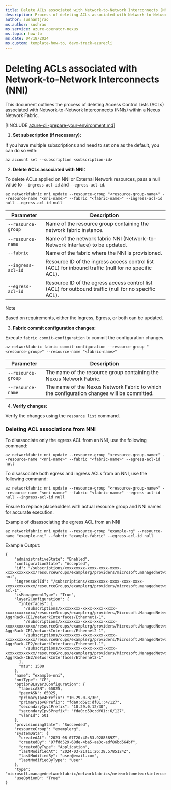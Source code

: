 ```yaml
---
title: Delete ACLs associated with Network-to-Network Interconnects (NNI)
description: Process of deleting ACLs associated with Network-to-Network Interconnects (NNI)
author: sushantjrao 
ms.author: sushrao
ms.service: azure-operator-nexus
ms.topic: how-to
ms.date: 04/18/2024
ms.custom: template-how-to, devx-track-azurecli
---
```


# Deleting ACLs associated with Network-to-Network Interconnects (NNI)

This document outlines the process of deleting Access Control Lists (ACLs) associated with Network-to-Network Interconnects (NNIs) within a Nexus Network Fabric.

[!INCLUDE [azure-cli-prepare-your-environment.md](~/../reusable-content/azure-cli/azure-cli-prepare-your-environment.md)]

1. **Set subscription (if necessary):**
   
If you have multiple subscriptions and need to set one as the default, you can do so with:
   
```Azure CLI
az account set --subscription <subscription-id>
```

2. **Delete ACLs associated with NNI:**
   
To delete ACLs applied on NNI or External Network resources, pass a null value to `--ingress-acl-id` and `--egress-acl-id`.

```Azure CLI
az networkfabric nni update --resource-group "<resource-group-name>" --resource-name "<nni-name>" --fabric "<fabric-name>" --ingress-acl-id null --egress-acl-id null
```

| Parameter            | Description                                                                                      |
|----------------------|--------------------------------------------------------------------------------------------------|
| `--resource-group`   | Name of the resource group containing the network fabric instance.                              |
| `--resource-name`    | Name of the network fabric NNI (Network-to-Network Interface) to be updated.                    |
| `--fabric`           | Name of the fabric where the NNI is provisioned.                                                     |
| `--ingress-acl-id`   | Resource ID of the ingress access control list (ACL) for inbound traffic (null for no specific ACL). |
| `--egress-acl-id`    | Resource ID of the egress access control list (ACL) for outbound traffic (null for no specific ACL). |

> [!NOTE]
> Based on requirements, either the Ingress, Egress, or both can be updated.

3. **Fabric commit configuration changes:**

Execute `fabric commit-configuration` to commit the configuration changes.

```Azure CLI
az networkfabric fabric commit-configuration --resource-group "<resource-group>" --resource-name "<fabric-name>"
```

| Parameter        | Description                                                  |
|------------------|--------------------------------------------------------------|
| `--resource-group` | The name of the resource group containing the Nexus Network Fabric. |
| `--resource-name`  | The name of the Nexus Network Fabric to which the configuration changes will be committed. |

4. **Verify changes:**

Verify the changes using the `resource list` command.

### Deleting ACL associations from NNI

To disassociate only the egress ACL from an NNI, use the following command:

```Azure CLI
az networkfabric nni update --resource-group "<resource-group-name>" --resource-name "<nni-name>" --fabric "<fabric-name>" --egress-acl-id null
```

To disassociate both egress and ingress ACLs from an NNI, use the following command:

```Azure CLI
az networkfabric nni update --resource-group "<resource-group-name>" --resource-name "<nni-name>" --fabric "<fabric-name>" --egress-acl-id null --ingress-acl-id null
```

Ensure to replace placeholders with actual resource group and NNI names for accurate execution.

Example of disassociating the egress ACL from an NNI

```Azure CLI
az networkfabric nni update --resource-group "example-rg" --resource-name "example-nni" --fabric "example-fabric" --egress-acl-id null
```

Example Output:

```Output
{
    "administrativeState": "Enabled",
    "configurationState": "Accepted",
    "id": "/subscriptions/xxxxxxxxx-xxxx-xxxx-xxxx-xxxxxxxxxxxxx/resourceGroups/examplerg/providers/microsoft.managednetworkfabric/networkfabrics/examplefabric/networkToNetworkInterconnects/example-nni",
    "ingressAclId": "/subscriptions/xxxxxxxxx-xxxx-xxxx-xxxx-xxxxxxxxxxxxx/resourceGroups/examplerg/providers/microsoft.managednetworkfabric/accessControlLists/ingress-acl-1",
    "isManagementType": "True",
    "layer2Configuration": {
      "interfaces": [
        "/subscriptions/xxxxxxxxx-xxxx-xxxx-xxxx-xxxxxxxxxxxxx/resourceGroups/examplerg/providers/Microsoft.ManagedNetworkFabric/networkDevices/examplefabric-AggrRack-CE1/networkInterfaces/Ethernet1-1",
        "/subscriptions/xxxxxxxxx-xxxx-xxxx-xxxx-xxxxxxxxxxxxx/resourceGroups/examplerg/providers/Microsoft.ManagedNetworkFabric/networkDevices/examplefabric-AggrRack-CE1/networkInterfaces/Ethernet2-1",
        "/subscriptions/xxxxxxxxx-xxxx-xxxx-xxxx-xxxxxxxxxxxxx/resourceGroups/examplerg/providers/Microsoft.ManagedNetworkFabric/networkDevices/examplefabric-AggrRack-CE2/networkInterfaces/Ethernet1-1",
        "/subscriptions/xxxxxxxxx-xxxx-xxxx-xxxx-xxxxxxxxxxxxx/resourceGroups/examplerg/providers/Microsoft.ManagedNetworkFabric/networkDevices/examplefabric-AggrRack-CE2/networkInterfaces/Ethernet2-1"
      ],
      "mtu": 1500
    },
    "name": "example-nni",
    "nniType": "CE",
    "optionBLayer3Configuration": {
      "fabricASN": 65025,
      "peerASN": 65025,
      "primaryIpv4Prefix": "10.29.0.8/30",
      "primaryIpv6Prefix": "fda0:d59c:df01::4/127",
      "secondaryIpv4Prefix": "10.29.0.12/30",
      "secondaryIpv6Prefix": "fda0:d59c:df01::6/127",
      "vlanId": 501
    },
    "provisioningState": "Succeeded",
    "resourceGroup": "examplerg",
    "systemData": {
      "createdAt": "2023-08-07T20:40:53.9288589Z",
      "createdBy": "97fdd529-68de-4ba5-aa3c-adf86bd564bf",
      "createdByType": "Application",
      "lastModifiedAt": "2024-03-21T11:26:38.5785124Z",
      "lastModifiedBy": "user@email.com",
      "lastModifiedByType": "User"
    },
    "type": "microsoft.managednetworkfabric/networkfabrics/networktonetworkinterconnects",
    "useOptionB": "True"
}
```
